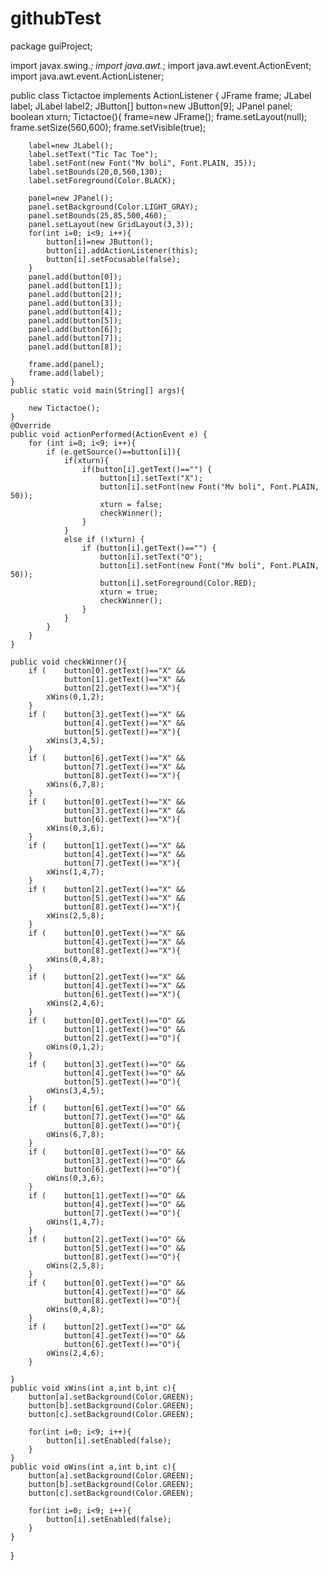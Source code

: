 # githubTest
package guiProject;

import javax.swing.*;
import java.awt.*;
import java.awt.event.ActionEvent;
import java.awt.event.ActionListener;

public class Tictactoe implements ActionListener {
    JFrame frame;
    JLabel label;
    JLabel label2;
    JButton[] button=new JButton[9];
    JPanel panel;
    boolean xturn;
    Tictactoe(){
        frame=new JFrame();
        frame.setLayout(null);
        frame.setSize(560,600);
        frame.setVisible(true);

        label=new JLabel();
        label.setText("Tic Tac Toe");
        label.setFont(new Font("Mv boli", Font.PLAIN, 35));
        label.setBounds(20,0,560,130);
        label.setForeground(Color.BLACK);

        panel=new JPanel();
        panel.setBackground(Color.LIGHT_GRAY);
        panel.setBounds(25,85,500,460);
        panel.setLayout(new GridLayout(3,3));
        for(int i=0; i<9; i++){
            button[i]=new JButton();
            button[i].addActionListener(this);
            button[i].setFocusable(false);
        }
        panel.add(button[0]);
        panel.add(button[1]);
        panel.add(button[2]);
        panel.add(button[3]);
        panel.add(button[4]);
        panel.add(button[5]);
        panel.add(button[6]);
        panel.add(button[7]);
        panel.add(button[8]);

        frame.add(panel);
        frame.add(label);
    }
    public static void main(String[] args){

        new Tictactoe();
    }
    @Override
    public void actionPerformed(ActionEvent e) {
        for (int i=0; i<9; i++){
            if (e.getSource()==button[i]){
                if(xturn){
                    if(button[i].getText()=="") {
                        button[i].setText("X");
                        button[i].setFont(new Font("Mv boli", Font.PLAIN, 50));
                        xturn = false;
                        checkWinner();
                    }
                }
                else if (!xturn) {
                    if (button[i].getText()=="") {
                        button[i].setText("O");
                        button[i].setFont(new Font("Mv boli", Font.PLAIN, 50));
                        button[i].setForeground(Color.RED);
                        xturn = true;
                        checkWinner();
                    }
                }
            }
        }
    }

    public void checkWinner(){
        if (    button[0].getText()=="X" &&
                button[1].getText()=="X" &&
                button[2].getText()=="X"){
            xWins(0,1,2);
        }
        if (    button[3].getText()=="X" &&
                button[4].getText()=="X" &&
                button[5].getText()=="X"){
            xWins(3,4,5);
        }
        if (    button[6].getText()=="X" &&
                button[7].getText()=="X" &&
                button[8].getText()=="X"){
            xWins(6,7,8);
        }
        if (    button[0].getText()=="X" &&
                button[3].getText()=="X" &&
                button[6].getText()=="X"){
            xWins(0,3,6);
        }
        if (    button[1].getText()=="X" &&
                button[4].getText()=="X" &&
                button[7].getText()=="X"){
            xWins(1,4,7);
        }
        if (    button[2].getText()=="X" &&
                button[5].getText()=="X" &&
                button[8].getText()=="X"){
            xWins(2,5,8);
        }
        if (    button[0].getText()=="X" &&
                button[4].getText()=="X" &&
                button[8].getText()=="X"){
            xWins(0,4,8);
        }
        if (    button[2].getText()=="X" &&
                button[4].getText()=="X" &&
                button[6].getText()=="X"){
            xWins(2,4,6);
        }
        if (    button[0].getText()=="O" &&
                button[1].getText()=="O" &&
                button[2].getText()=="O"){
            oWins(0,1,2);
        }
        if (    button[3].getText()=="O" &&
                button[4].getText()=="O" &&
                button[5].getText()=="O"){
            oWins(3,4,5);
        }
        if (    button[6].getText()=="O" &&
                button[7].getText()=="O" &&
                button[8].getText()=="O"){
            oWins(6,7,8);
        }
        if (    button[0].getText()=="O" &&
                button[3].getText()=="O" &&
                button[6].getText()=="O"){
            oWins(0,3,6);
        }
        if (    button[1].getText()=="O" &&
                button[4].getText()=="O" &&
                button[7].getText()=="O"){
            oWins(1,4,7);
        }
        if (    button[2].getText()=="O" &&
                button[5].getText()=="O" &&
                button[8].getText()=="O"){
            oWins(2,5,8);
        }
        if (    button[0].getText()=="O" &&
                button[4].getText()=="O" &&
                button[8].getText()=="O"){
            oWins(0,4,8);
        }
        if (    button[2].getText()=="O" &&
                button[4].getText()=="O" &&
                button[6].getText()=="O"){
            oWins(2,4,6);
        }

    }
    public void xWins(int a,int b,int c){
        button[a].setBackground(Color.GREEN);
        button[b].setBackground(Color.GREEN);
        button[c].setBackground(Color.GREEN);

        for(int i=0; i<9; i++){
            button[i].setEnabled(false);
        }
    }
    public void oWins(int a,int b,int c){
        button[a].setBackground(Color.GREEN);
        button[b].setBackground(Color.GREEN);
        button[c].setBackground(Color.GREEN);

        for(int i=0; i<9; i++){
            button[i].setEnabled(false);
        }
    }

}
